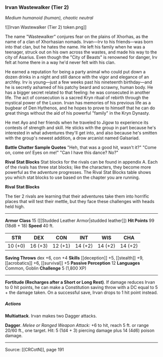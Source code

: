 ### Irvan Wastewalker (Tier 2)
_Medium humanoid (human), chaotic neutral_

![[Irvan Wastewalker (Tier 2) token.png]]

The name "Wastewalker" conjures fear on the plains of Xhorhas, as the name of a clan of Xhorhasian nomads. Irvan—Irv to his friends—was born into that clan, but he hates the name. He left his family when he was a teenager, struck out on his own across the wastes, and made his way to the city of Asarius. Even though the "City of Beasts" is renowned for danger, Irv felt at home there in a way he'd never felt with his clan.

He earned a reputation for being a party animal who could put down a dozen drinks in a night and still dance with the vigor and elegance of an archfey. Irv is young—just a few weeks past his nineteenth birthday—and he is secretly ashamed of his patchy beard and scrawny, human body. He has a bigger secret related to that feeling: he was consecuted in another life. The act of consecution is a sacred Kryn ritual of rebirth through the mystical power of the Luxon. Irvan has memories of his previous life as a bugbear of Den Hythenos, and he hopes to prove to himself that he can do great things without the aid of his powerful "family" in the Kryn Dynasty.

He met Ayo and her friends when he traveled to Jigow to experience its contests of strength and skill. He sticks with the group in part because he's interested in what adventures they'll get into, and also because he's smitten with the group's newest addition, a drow arcanist named Galsariad.

**Battle Chatter Sample Quotes** "Heh, that was a good hit, wasn't it?" "Come on, come on! Eyes on me!" "Can I have this dance? No?"



**Rival Stat Blocks** Stat blocks for the rivals can be found in appendix A. Each of the rivals has three stat blocks; like the characters, they become more powerful as the adventure progresses. The Rival Stat Blocks table shows you which stat blocks to use based on the chapter you are running.

**Rival Stat Blocks** 

The tier 2 rivals are learning that their adventures take them into horrific places that will test their mettle, but they face these challenges with heads held high.






---

**Armor Class** 15 ([[Studded Leather Armor|studded leather]])
**Hit Points** 99 (18d8 + 18)
**Speed** 40 ft.

| STR     | DEX     | CON     | INT     | WIS     | CHA     |
|---------|---------|---------|---------|---------|---------|
| 10 (+0) | 16 (+3) | 12 (+1) | 14 (+2) | 14 (+2) | 14 (+2) |

**Saving Throws** dex +6, con +4
**Skills** [[deception]] +5, [[stealth]] +9, [[acrobatics]] +6, [[survival]] +5
**Passive Perception** 12
**Languages** Common, Goblin
**Challenge** 5 (1,800 XP)

---

**Fortitude (Recharges after a Short or Long Rest)**. If damage reduces Irvan to 0 hit points, he can make a Constitution saving throw with a DC equal to 5 + the damage taken. On a successful save, Irvan drops to 1 hit point instead.

##### Actions
**Multiattack**. Irvan makes two Dagger attacks.

**Dagger**. _Melee or Ranged Weapon Attack:_ +6 to hit, reach 5 ft. or range 20/60 ft., one target. Hit: 5 (1d4 + 3) piercing damage plus 14 (4d6) poison damage.


---

Source: [[CRCotN]], page 191